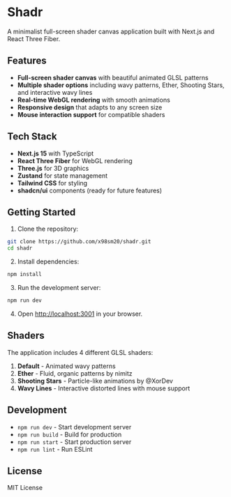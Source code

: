 # Shadr

A minimalist full-screen shader canvas application built with Next.js and React Three Fiber.

## Features

- **Full-screen shader canvas** with beautiful animated GLSL patterns
- **Multiple shader options** including wavy patterns, Ether, Shooting Stars, and interactive wavy lines
- **Real-time WebGL rendering** with smooth animations
- **Responsive design** that adapts to any screen size
- **Mouse interaction support** for compatible shaders

## Tech Stack

- **Next.js 15** with TypeScript
- **React Three Fiber** for WebGL rendering
- **Three.js** for 3D graphics
- **Zustand** for state management
- **Tailwind CSS** for styling
- **shadcn/ui** components (ready for future features)

## Getting Started

1. Clone the repository:
```bash
git clone https://github.com/x98sm20/shadr.git
cd shadr
```

2. Install dependencies:
```bash
npm install
```

3. Run the development server:
```bash
npm run dev
```

4. Open [http://localhost:3001](http://localhost:3001) in your browser.

## Shaders

The application includes 4 different GLSL shaders:

1. **Default** - Animated wavy patterns
2. **Ether** - Fluid, organic patterns by nimitz
3. **Shooting Stars** - Particle-like animations by @XorDev
4. **Wavy Lines** - Interactive distorted lines with mouse support

## Development

- `npm run dev` - Start development server
- `npm run build` - Build for production
- `npm run start` - Start production server
- `npm run lint` - Run ESLint

## License

MIT License
